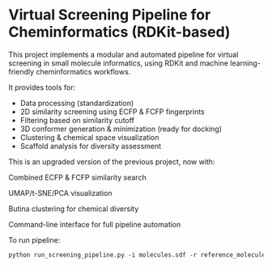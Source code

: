 # Virtual Screening Pipeline for Cheminformatics (RDKit-based)

This project implements a modular and automated pipeline for virtual screening in small molecule informatics, using RDKit and machine learning-friendly cheminformatics workflows.

It provides tools for:
- Data processing (standardization)
- 2D similarity screening using ECFP & FCFP fingerprints
- Filtering based on similarity cutoff
- 3D conformer generation & minimization (ready for docking)
- Clustering & chemical space visualization
- Scaffold analysis for diversity assessment

This is an upgraded version of the previous project, now with:

Combined ECFP & FCFP similarity search

UMAP/t-SNE/PCA visualization

Butina clustering for chemical diversity

Command-line interface for full pipeline automation

To run pipeline: 

```markdown
python run_screening_pipeline.py -i molecules.sdf -r reference_molecules.sdf -o similar_molecules.sdf -c 0.90 -f rdkit
```
